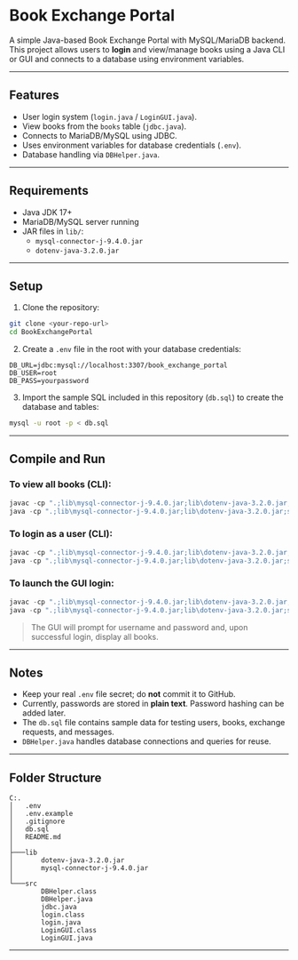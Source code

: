 # Book Exchange Portal

A simple Java-based Book Exchange Portal with MySQL/MariaDB backend.  
This project allows users to **login** and view/manage books using a Java CLI or GUI and connects to a database using environment variables.

---

## Features

- User login system (`login.java` / `LoginGUI.java`).
- View books from the `books` table (`jdbc.java`).
- Connects to MariaDB/MySQL using JDBC.
- Uses environment variables for database credentials (`.env`).
- Database handling via `DBHelper.java`.

---

## Requirements

- Java JDK 17+
- MariaDB/MySQL server running
- JAR files in `lib/`:
  - `mysql-connector-j-9.4.0.jar`
  - `dotenv-java-3.2.0.jar`

---

## Setup

1. Clone the repository:

```bash
git clone <your-repo-url>
cd BookExchangePortal
```

2. Create a `.env` file in the root with your database credentials:

```
DB_URL=jdbc:mysql://localhost:3307/book_exchange_portal
DB_USER=root
DB_PASS=yourpassword
```

3. Import the sample SQL included in this repository (`db.sql`) to create the database and tables:

```bash
mysql -u root -p < db.sql
```

---

## Compile and Run

### To view all books (CLI):

```powershell
javac -cp ".;lib\mysql-connector-j-9.4.0.jar;lib\dotenv-java-3.2.0.jar;src" src\jdbc.java
java -cp ".;lib\mysql-connector-j-9.4.0.jar;lib\dotenv-java-3.2.0.jar;src" jdbc
```

### To login as a user (CLI):

```powershell
javac -cp ".;lib\mysql-connector-j-9.4.0.jar;lib\dotenv-java-3.2.0.jar;src" src\login.java
java -cp ".;lib\mysql-connector-j-9.4.0.jar;lib\dotenv-java-3.2.0.jar;src" login
```

### To launch the GUI login:

```powershell
javac -cp ".;lib\mysql-connector-j-9.4.0.jar;lib\dotenv-java-3.2.0.jar;src" src\LoginGUI.java src\DBHelper.java
java -cp ".;lib\mysql-connector-j-9.4.0.jar;lib\dotenv-java-3.2.0.jar;src" LoginGUI
```

> The GUI will prompt for username and password and, upon successful login, display all books.

---

## Notes

- Keep your real `.env` file secret; do **not** commit it to GitHub.
- Currently, passwords are stored in **plain text**. Password hashing can be added later.
- The `db.sql` file contains sample data for testing users, books, exchange requests, and messages.
- `DBHelper.java` handles database connections and queries for reuse.

---

## Folder Structure

```
C:.
│   .env
│   .env.example
│   .gitignore
│   db.sql
│   README.md
│
├───lib
│       dotenv-java-3.2.0.jar
│       mysql-connector-j-9.4.0.jar
│
└───src
        DBHelper.class
        DBHelper.java
        jdbc.java
        login.class
        login.java
        LoginGUI.class
        LoginGUI.java
```

---

